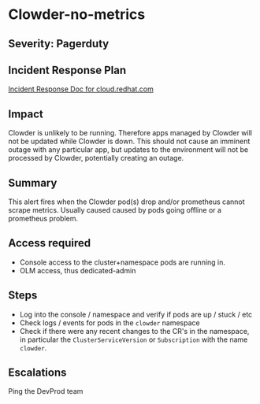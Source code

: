 Clowder-no-metrics
==================

Severity: Pagerduty
-------------------

Incident Response Plan
----------------------

[Incident Response Doc for cloud.redhat.com](https://docs.google.com/document/d/1AyEQnL4B11w7zXwum8Boty2IipMIxoFw1ri1UZB6xJE)

Impact
------

Clowder is unlikely to be running.  Therefore apps managed by Clowder will not
be updated while Clowder is down.  This should not cause an imminent outage
with any particular app, but updates to the environment will not be processed
by Clowder, potentially creating an outage.

Summary
-------

This alert fires when the Clowder pod(s) drop and/or prometheus cannot scrape metrics.
Usually caused caused by pods going offline or a prometheus problem.

Access required
---------------

- Console access to the cluster+namespace pods are running in.
- OLM access, thus dedicated-admin

Steps
-----

-  Log into the console / namespace and verify if pods are up / stuck / etc
-  Check logs / events for pods in the `clowder` namespace
-  Check if there were any recent changes to the CR's in the namespace, in
   particular the `ClusterServiceVersion` or `Subscription` with the name `clowder`.

Escalations
-----------

Ping the DevProd team

